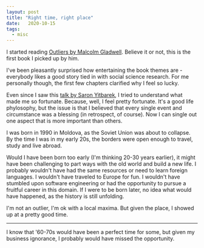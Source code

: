 ```yaml
---
layout: post
title: "Right time, right place"
date:   2020-10-15
tags:
  - misc
---
```


I started reading [Outliers by Malcolm Gladwell](https://www.amazon.com/Outliers-Story-Success-Malcolm-Gladwell/dp/0316017930). Believe it or not, this is the first book I picked up by him.

I've been pleasantly surprised how entertaining the book themes are - everybody likes a good story tied in with social science research. For me personally though, the first few chapters clarified why I feel so lucky.

Even since I saw this [talk by Saron Yitbarek](https://www.youtube.com/watch?v=BUmV6fsZegs), I tried to understand what made me so fortunate. Because, well, I feel pretty fortunate. It's a good life phylosophy, but the issue is that I believed that every single event and circumstance was a blessing (in retrospect, of course). Now I can single out one aspect that is more important than others.

I was born in 1990 in Moldova, as the Soviet Union was about to collapse. By the time I was in my early 20s, the borders were open enough to travel, study and live abroad.

Would I have been born too early (I'm thinking 20-30 years earlier), it might have been challenging to part ways with the old world and build a new life. I probably wouldn't have had the same resources or need to learn foreign languages. I wouldn't have traveled to Europe for fun. I wouldn't have stumbled upon software engineering or had the opportunity to pursue a fruitful career in this domain. If I were to be born later, no idea what would have happened, as the history is still unfolding.

I'm not an outlier, I'm ok with a local maxima. But given the place, I showed up at a pretty good time.

----

I know that '60-70s would have been a perfect time for some, but given my business ignorance, I probably would have missed the opportunity.
